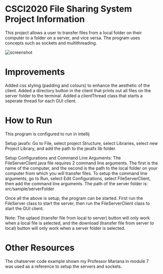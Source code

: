 <!-- # Note
Please refer to the message I sent you on Canvas reagrding the readme.md file (subject is "Note about readme file for Assignment 2") -->

# CSCI2020 File Sharing System Project Information
This project allows a user to transfer files from a local folder on their computer to a folder on a server, and vice versa.
The program uses concepts such as sockets and multithreading.

![screenshot](https://user-images.githubusercontent.com/71238125/114112937-7550ef00-98ab-11eb-9899-80d87fe7e77a.PNG)

# Improvements
Added css styling (padding and colours) to enhance the aesthetic of the client. Added a directory button in the client that prints out all files on the server folder to the terminal.
Added a clientThread class that starts a seperate thread for each GUI client.

# How to Run
This program is configured to run in intellij

Setup javafx:
Go to File, select project Structure, select Libraries, select new Project Library, and add the path to the javafx lib folder.

Setup Configurations and Command Line Arguments:
The FileServerClient.java file requires 2 command line arguments. The first is the name of the computer, and the second is the path to the local folder on your computer
from which you will transfer files. To setup the command line arguments, go to Run, select Edit Configurations, select FileServerClient, then add the command line arguments. 
The path of the server folder is: src/sample/serverFolder

Once all the above is setup, the program can be started. First run the FileServer class to start the server, then run the FileServerClient class to start the GUI client.

Note: The uplaod (transfer file from local to server) button will only work when a local file is selected, and the download (transfer file from server to local) button
will only work when a server folder is selected.

# Other Resources
The chatserver code example shown my Professor Mariana in module 7 was used as a reference to setup the servers and sockets. 




